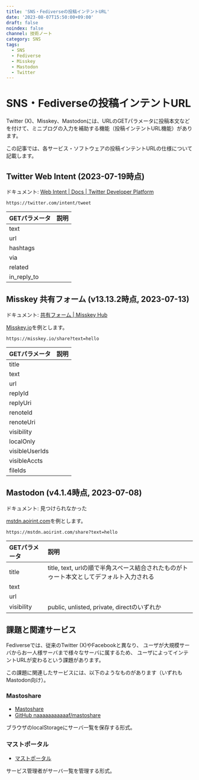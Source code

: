 ```yaml
---
title: 'SNS・Fediverseの投稿インテントURL'
date: '2023-08-07T15:50:00+09:00'
draft: false
noindex: false
channel: 技術ノート
category: SNS
tags:
  - SNS
  - Fediverse
  - Misskey
  - Mastodon
  - Twitter
---
```

# SNS・Fediverseの投稿インテントURL

Twitter (X)、Misskey、Mastodonには、URLのGETパラメータに投稿本文などを付けて、ミニブログの入力を補助する機能（投稿インテントURL機能）があります。

この記事では、各サービス・ソフトウェアの投稿インテントURLの仕様について記載します。

## Twitter Web Intent (2023-07-19時点)

ドキュメント: [Web Intent | Docs | Twitter Developer Platform](https://developer.twitter.com/en/docs/twitter-for-websites/tweet-button/guides/web-intent)

```
https://twitter.com/intent/tweet
```

|GETパラメータ|説明|
|:--|:--|
|text||
|url||
|hashtags||
|via||
|related||
|in_reply_to||

## Misskey 共有フォーム (v13.13.2時点, 2023-07-13)

ドキュメント: [共有フォーム | Misskey Hub](https://misskey-hub.net/docs/features/share-form.html)

[Misskey.io](https://misskey.io/)を例とします。

```
https://misskey.io/share?text=hello
```

|GETパラメータ|説明|
|:--|:--|
|title||
|text||
|url||
|replyId||
|replyUri||
|renoteId||
|renoteUri||
|visibility||
|localOnly||
|visibleUserIds||
|visibleAccts||
|fileIds||

## Mastodon (v4.1.4時点, 2023-07-08)

ドキュメント: 見つけられなかった

[mstdn.aoirint.com](https://mstdn.aoirint.com/)を例とします。

```
https://mstdn.aoirint.com/share?text=hello
```

|GETパラメータ|説明|
|:--|:--|
|title|title, text, urlの順で半角スペース結合されたものがトゥート本文としてデフォルト入力される|
|text||
|url||
|visibility|public, unlisted, private, directのいずれか|

## 課題と関連サービス

Fediverseでは、従来のTwitter (X)やFacebookと異なり、
ユーザが大規模サーバからお一人様サーバまで様々なサーバに属するため、
ユーザによってインテントURLが変わるという課題があります。

この課題に関連したサービスには、以下のようなものがあります（いずれもMastodon向け）。

### Mastoshare

- [Mastoshare](https://mastoshare.net/)
- [GitHub naaaaaaaaaaaf/mastoshare](https://github.com/naaaaaaaaaaaf/mastoshare)

ブラウザのlocalStorageにサーバ一覧を保存する形式。

### マストポータル

- [マストポータル](https://mastportal.info/share)

サービス管理者がサーバ一覧を管理する形式。
